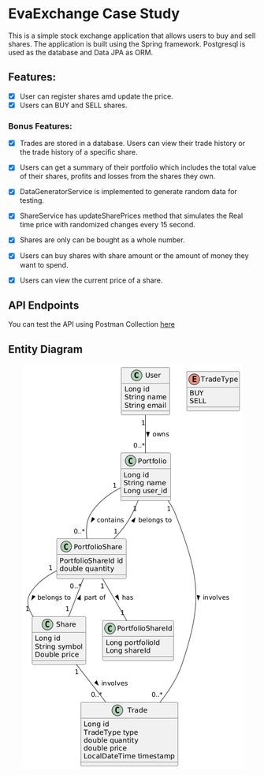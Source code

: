 # EvaExchange Case Study 
 
This is a simple stock exchange application that allows users to buy and sell shares. 
The application is built using the Spring framework. Postgresql is used as the database and Data JPA as ORM.


## Features:
- [x] User can register shares amd update the price.
- [x] Users can BUY and SELL shares. 

### Bonus Features:
- [x] Trades are stored in a database. Users can view their trade history or the trade history of a specific share.
- [x] Users can get a summary of their portfolio which includes the total value of their shares, profits and losses from the shares they own.
- [x] DataGeneratorService is implemented to generate random data for testing.
- [x] ShareService has updateSharePrices method that simulates the Real time price with randomized changes every 15 second.
- [x] Shares are only can be bought as a whole number.
- [x] Users can buy shares with share amount or the amount of money they want to spend.
- [x] Users can view the current price of a share.



## API Endpoints
You can test the API using Postman Collection [here](https://elements.getpostman.com/redirect?entityId=37457826-31e72ab4-c75f-455f-be4e-934e6b236498&entityType=collection)
## Entity Diagram

<p align="center">
<img src="Media/EntityDiagram.png" width="446">
</p>

